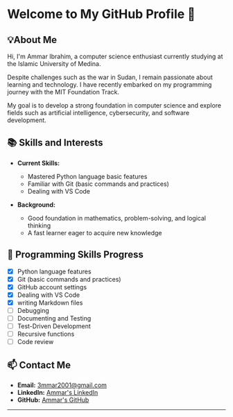 # Welcome to My GitHub Profile 👋

## 💡About Me

Hi, I'm Ammar Ibrahim, a computer science enthusiast
currently studying at the Islamic University of Medina.

Despite challenges such as the war in Sudan, I remain passionate about learning
and technology.
I have recently embarked on my programming journey with the MIT Foundation Track.

My goal is to develop a strong foundation in computer science
and explore fields such as artificial intelligence, cybersecurity, and software development.

## 📚 Skills and Interests

- **Current Skills:**
  
  - Mastered Python language basic features  
  - Familiar with Git (basic commands and practices)  
  - Dealing with VS Code

- **Background:**  
  - Good foundation in mathematics, problem-solving, and logical thinking  
  - A fast learner eager to acquire new knowledge  

## 🌱 Programming Skills Progress

- [x] Python language features  
- [x] Git (basic commands and practices)  
- [x] GitHub account settings  
- [x] Dealing with VS Code
- [x] writing Markdown files
- [ ] Debugging  
- [ ] Documenting and Testing  
- [ ] Test-Driven Development  
- [ ] Recursive functions  
- [ ] Code review  

## 📫 Contact Me
<!-- LinkedIn line is more than 80 characters
to preserve the integrity of the link -->
- **Email:** [3mmar2001@gmail.com](mailto:3mmar2001@gmail.com)
- **LinkedIn:** [Ammar's LinkedIn](https://www.linkedin.com/in/ammar-ibrahim-a90138290/)
- **GitHub:** [Ammar's GitHub](https://github.com/AmmarIbrahimTech)  

---
